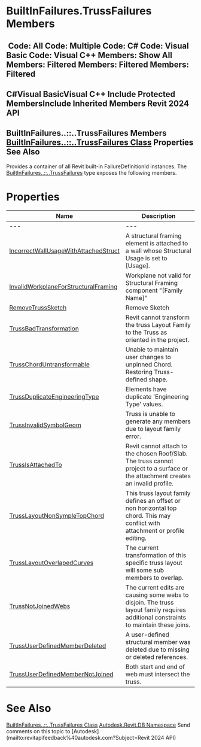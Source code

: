 # BuiltInFailures.TrussFailures Members

﻿
 Code: All Code: Multiple Code: C# Code: Visual Basic Code: Visual C++  Members: Show All Members: Filtered Members: Filtered Members: Filtered   
---  
C#Visual BasicVisual C++
Include Protected MembersInclude Inherited Members
Revit 2024 API  
---  
BuiltInFailures..::..TrussFailures Members  
[BuiltInFailures..::..TrussFailures Class](b56f365f-a6f9-3ed1-8e1a-ebac29099530.md "BuiltInFailures.TrussFailures Class") Properties See Also  
---  
Provides a container of all Revit built-in FailureDefinitionId instances.
The [BuiltInFailures..::..TrussFailures](b56f365f-a6f9-3ed1-8e1a-ebac29099530.md "BuiltInFailures.TrussFailures Class") type exposes the following members.
# Properties
| Name | Description |
| --- | --- |
| --- | --- | --- |
| [IncorrectWallUsageWithAttachedStruct](d0687084-5388-60d1-dc22-9b2268b1b449.md "IncorrectWallUsageWithAttachedStruct Property") | A structural framing element is attached to a wall whose Structural Usage is set to [Usage]. |
| [InvalidWorkplaneForStructuralFraming](09068ede-0610-41c7-bc37-e71be67c6bc3.md "InvalidWorkplaneForStructuralFraming Property") | Workplane not valid for Structural Framing component "[Family Name]" |
| [RemoveTrussSketch](d9d159c0-0aed-af88-b46e-2a6fd251fb13.md "RemoveTrussSketch Property") | Remove Sketch |
| [TrussBadTransformation](671ef31b-9475-30e0-dc03-cf33b4cf3e8c.md "TrussBadTransformation Property") | Revit cannot transform the truss Layout Family to the Truss as oriented in the project. |
| [TrussChordUntransformable](cdfd61d2-1a2f-72e5-b742-fa5909dbdae1.md "TrussChordUntransformable Property") | Unable to maintain user changes to unpinned Chord. Restoring Truss-defined shape. |
| [TrussDuplicateEngineeringType](9f59960a-bf96-8e42-fdbb-362728f61208.md "TrussDuplicateEngineeringType Property") | Elements have duplicate 'Engineering Type' values. |
| [TrussInvalidSymbolGeom](6f785510-5d44-5efc-f093-1a5030a85daa.md "TrussInvalidSymbolGeom Property") | Truss is unable to generate any members due to layout family error. |
| [TrussIsAttachedTo](3664190b-2c58-dbf7-51a9-39bdb5d9afcd.md "TrussIsAttachedTo Property") | Revit cannot attach to the chosen Roof/Slab. The truss cannot project to a surface or the attachment creates an invalid profile. |
| [TrussLayoutNonSympleTopChord](7f31a2b9-8d1c-23af-3877-7566c21d70ef.md "TrussLayoutNonSympleTopChord Property") | This truss layout family defines an offset or non horizontal top chord. This may conflict with attachment or profile editing. |
| [TrussLayoutOverlapedCurves](dcd23393-04f4-71a4-01e5-89e0b0239e55.md "TrussLayoutOverlapedCurves Property") | The current transformation of this specific truss layout will some sub members to overlap. |
| [TrussNotJoinedWebs](00abe21f-ebd1-edd7-e05c-4f4515b3cbb7.md "TrussNotJoinedWebs Property") | The current edits are causing some webs to disjoin. The truss layout family requires additional constraints to maintain these joins. |
| [TrussUserDefinedMemberDeleted](9c5cf96a-abb9-c4e0-4a5a-7a608f8f7b6f.md "TrussUserDefinedMemberDeleted Property") | A user-defined structural member was deleted due to missing or deleted references. |
| [TrussUserDefinedMemberNotJoined](17459bde-eba2-d87b-be07-fdb15a5f22d9.md "TrussUserDefinedMemberNotJoined Property") | Both start and end of web must intersect the truss. |

# See Also
[BuiltInFailures..::..TrussFailures Class](b56f365f-a6f9-3ed1-8e1a-ebac29099530.md "BuiltInFailures.TrussFailures Class")
[Autodesk.Revit.DB Namespace](87546ba7-461b-c646-cbb1-2cb8f5bff8b2.md "Autodesk.Revit.DB Namespace")
Send comments on this topic to [Autodesk](mailto:revitapifeedback%40autodesk.com?Subject=Revit 2024 API)
